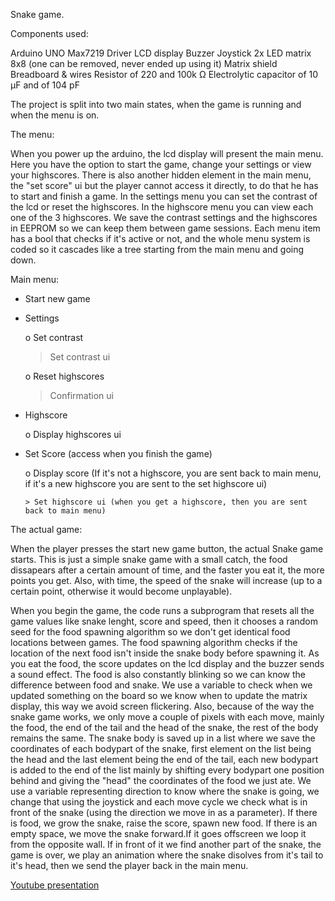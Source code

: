Snake game.

Components used:

Arduino UNO
Max7219 Driver
LCD display
Buzzer
Joystick
2x LED matrix 8x8 (one can be removed, never ended up using it)
Matrix shield
Breadboard & wires
Resistor of 220 and 100k Ω
Electrolytic capacitor of 10 µF and of 104 pF

The project is split into two main states, when the game is running and when the menu is on.

The menu:

When you power up the arduino, the lcd display will present the main menu. Here you have the option to start the game, change your settings or view your highscores. There is also another hidden element in the main menu, the "set score" ui
 but the player cannot access it directly, to do that he has to start and finish a game. In the settings menu you can set the contrast of the lcd or reset the highscores. In the highscore menu you can view each one of the 3 highscores.
We save the contrast settings and the highscores in EEPROM so we can keep them between game sessions. 
Each menu item has a bool that checks if it's active or not, and the whole menu system is coded so it cascades like a tree starting from the main menu and going down.

Main menu:
- Start new game
- Settings

    o Set contrast
  
    > Set contrast ui
 
     o Reset highscores
  
    > Confirmation ui
 
- Highscore

  o Display highscores ui
- Set Score (access when you finish the game)

    o Display score (If it's not a highscore, you are sent back to main menu, if it's a new highscore you are sent to the set highscore ui)
    
      > Set highscore ui (when you get a highscore, then you are sent back to main menu)


The actual game:

When the player presses the start new game button, the actual Snake game starts. This is just a simple snake game with a small catch, the food dissapears after a certain amount of time, and the faster you eat it, the more points you get. Also, with 
time, the speed of the snake will increase (up to a certain point, otherwise it would become unplayable).

When you begin the game, the code runs a subprogram that resets all the game values like snake lenght, score and speed, then it chooses a random seed for the food spawning algorithm so we don't get identical food locations between games.
The food spawning algorithm checks if the location of the next food isn't inside the snake body before spawning it. As you eat the food, the score updates on the lcd display and the buzzer sends a sound effect.
The food is also constantly blinking so we can know the difference between food and snake.
We use a variable to check when we updated something on the board so we know when to update the matrix display, this way we avoid screen flickering. Also, because of the way the snake game works, we only move a couple of pixels with each move,
mainly the food, the end of the tail and the head of the snake, the rest of the body remains the same. 
The snake body is saved up in a list where we save the coordinates of each bodypart of the snake, first element on the list being the head and the last element being the end of the tail, each new bodypart is added to the end of the list mainly by shifting every bodypart one position behind
and giving the "head" the coordinates of the food we just ate.
We use a variable representing direction to know where the snake is going, we change that using the joystick and each move cycle we check what is in front of the snake (using the direction we move in as a parameter). If there is food, we grow the snake, raise the score, spawn new food.
If there is an empty space, we move the snake forward.If it goes offscreen we loop it from the opposite wall. If in front of it we find another part of the snake, the game is over, we play an animation where the snake disolves from it's tail to it's head, then we send the player back in the main menu.

[Youtube presentation](https://www.youtube.com/watch?v=Bbhn56sG0fI)
